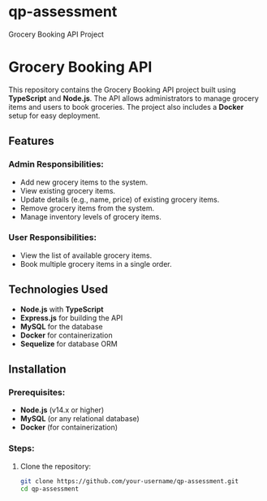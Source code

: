 # qp-assessment
Grocery Booking API Project

# Grocery Booking API

This repository contains the Grocery Booking API project built using **TypeScript** and **Node.js**. The API allows administrators to manage grocery items and users to book groceries. The project also includes a **Docker** setup for easy deployment.

## Features

### Admin Responsibilities:
- Add new grocery items to the system.
- View existing grocery items.
- Update details (e.g., name, price) of existing grocery items.
- Remove grocery items from the system.
- Manage inventory levels of grocery items.

### User Responsibilities:
- View the list of available grocery items.
- Book multiple grocery items in a single order.

## Technologies Used

- **Node.js** with **TypeScript**
- **Express.js** for building the API
- **MySQL** for the database
- **Docker** for containerization
- **Sequelize** for database ORM

## Installation

### Prerequisites:
- **Node.js** (v14.x or higher)
- **MySQL** (or any relational database)
- **Docker** (for containerization)

### Steps:
1. Clone the repository:
   ```bash
   git clone https://github.com/your-username/qp-assessment.git
   cd qp-assessment
